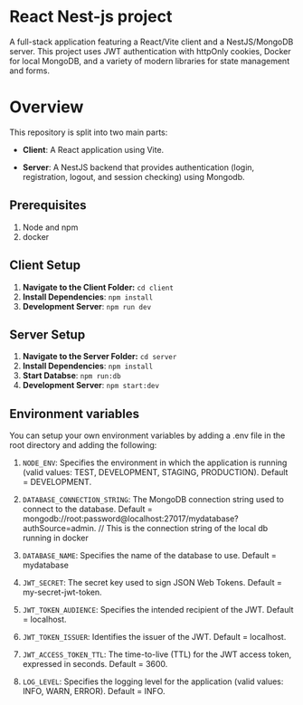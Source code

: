 # React Nest-js project

A full-stack application featuring a React/Vite client and a NestJS/MongoDB server. This project uses JWT authentication with httpOnly cookies, Docker for local MongoDB, and a variety of modern libraries for state management and forms.
# Overview

  

This repository is split into two main parts:

  

- **Client**: A React application using Vite.

- **Server**: A NestJS backend that provides authentication (login, registration, logout, and session checking) using Mongodb.

## Prerequisites
1. Node and npm
2. docker
## Client Setup
1. **Navigate to the Client Folder:** ```cd client```
2. **Install Dependencies**: ```npm install```
3. **Development Server**: ```npm run dev```


## Server Setup
1. **Navigate to the Server Folder:** ```cd server```
2. **Install Dependencies**: ```npm install```
3. **Start Databse**: ```npm run:db```
4. **Development Server**: ```npm start:dev```


## Environment variables
You can setup your own environment variables by adding a .env file in the root directory and adding the following:
1.  ```NODE_ENV```: Specifies the environment in which the application is running (valid values: TEST, DEVELOPMENT, STAGING, PRODUCTION). Default = DEVELOPMENT.

2.  ```DATABASE_CONNECTION_STRING```: The MongoDB connection string used to connect to the database. Default = mongodb://root:password@localhost:27017/mydatabase?authSource=admin. // This is the connection string of the local db running in docker

3.  ```DATABASE_NAME```: Specifies the name of the database to use. Default = mydatabase

4.  ```JWT_SECRET```: The secret key used to sign JSON Web Tokens. Default = my-secret-jwt-token.

5.  ```JWT_TOKEN_AUDIENCE```: Specifies the intended recipient of the JWT. Default = localhost.

6.  ```JWT_TOKEN_ISSUER```: Identifies the issuer of the JWT. Default = localhost.

7.  ```JWT_ACCESS_TOKEN_TTL```: The time-to-live (TTL) for the JWT access token, expressed in seconds. Default = 3600.

8.  ```LOG_LEVEL```: Specifies the logging level for the application (valid values: INFO, WARN, ERROR). Default = INFO.